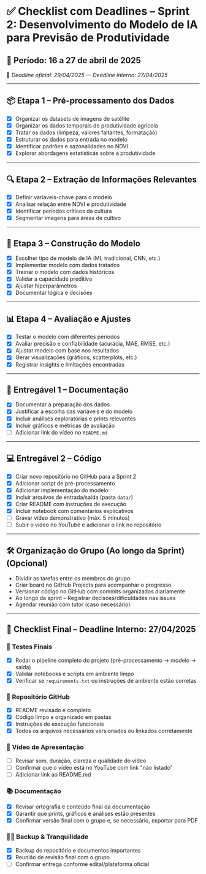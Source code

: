 # ✅ Checklist com Deadlines – Sprint 2: Desenvolvimento do Modelo de IA para Previsão de Produtividade

## 📅 Período: 16 a 27 de abril de 2025

📌 _Deadline oficial: 29/04/2025 — Deadline interno: 27/04/2025_

---

## 📦 Etapa 1 – Pré-processamento dos Dados

- [x] Organizar os datasets de imagens de satélite
- [x] Organizar os dados temporais de produtividade agrícola
- [x] Tratar os dados (limpeza, valores faltantes, formatação)
- [x] Estruturar os dados para entrada no modelo
- [x] Identificar padrões e sazonalidades no NDVI
- [x] Explorar abordagens estatísticas sobre a produtividade

---

## 🔍 Etapa 2 – Extração de Informações Relevantes

- [x] Definir variáveis-chave para o modelo
- [x] Analisar relação entre NDVI e produtividade
- [x] Identificar períodos críticos da cultura
- [x] Segmentar imagens para áreas de cultivo

---

## 🧠 Etapa 3 – Construção do Modelo

- [x] Escolher tipo de modelo de IA (ML tradicional, CNN, etc.)
- [x] Implementar modelo com dados tratados
- [x] Treinar o modelo com dados históricos
- [x] Validar a capacidade preditiva
- [x] Ajustar hiperparâmetros
- [x] Documentar lógica e decisões

---

## 📊 Etapa 4 – Avaliação e Ajustes

- [x] Testar o modelo com diferentes períodos
- [x] Avaliar precisão e confiabilidade (acurácia, MAE, RMSE, etc.)
- [x] Ajustar modelo com base nos resultados
- [x] Gerar visualizações (gráficos, scatterplots, etc.)
- [x] Registrar insights e limitações encontradas

---

## 📁 Entregável 1 – Documentação

- [x] Documentar a preparação dos dados
- [x] Justificar a escolha das variáveis e do modelo
- [x] Incluir análises exploratórias e prints relevantes
- [x] Incluir gráficos e métricas de avaliação
- [ ] Adicionar link do vídeo no `README.md`

---

## 💻 Entregável 2 – Código

- [x] Criar novo repositório no GitHub para a Sprint 2
- [x] Adicionar script de pré-processamento
- [x] Adicionar implementação do modelo
- [x] Incluir arquivos de entrada/saída (pasta `data/`)
- [x] Criar README com instruções de execução
- [x] Incluir notebook com comentários explicativos
- [ ] Gravar vídeo demonstrativo (máx. 5 minutos)
- [ ] Subir o vídeo no YouTube e adicionar o link no repositório

---

## 🛠️ Organização do Grupo (Ao longo da Sprint) (Opcional)

- Dividir as tarefas entre os membros do grupo
- Criar board no GitHub Projects para acompanhar o progresso
- Versionar código no GitHub com commits organizados diariamente
- Ao longo da sprint – Registrar decisões/dificuldades nas issues
- Agendar reunião com tutor (caso necessário)

---

## 📌 Checklist Final – Deadline Interno: 27/04/2025

### 🧪 Testes Finais

- [x] Rodar o pipeline completo do projeto (pré-processamento → modelo → saída)
- [x] Validar notebooks e scripts em ambiente limpo
- [x] Verificar se `requirements.txt` ou instruções de ambiente estão corretas

### 📁 Repositório GitHub

- [x] README revisado e completo
- [x] Código limpo e organizado em pastas
- [x] Instruções de execução funcionais
- [x] Todos os arquivos necessários versionados ou linkados corretamente

### 🎥 Vídeo de Apresentação

- [ ] Revisar som, duração, clareza e qualidade do vídeo
- [ ] Confirmar que o vídeo está no YouTube com link "não listado"
- [ ] Adicionar link ao README.md

### 📚 Documentação

- [x] Revisar ortografia e conteúdo final da documentação
- [x] Garantir que prints, gráficos e análises estão presentes
- [x] Confirmar versão final com o grupo e, se necessário, exportar para PDF

### 🧘‍♂️ Backup & Tranquilidade

- [x] Backup do repositório e documentos importantes
- [x] Reunião de revisão final com o grupo
- [ ] Confirmar entrega conforme edital/plataforma oficial
